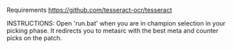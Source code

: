 Requirements
https://github.com/tesseract-ocr/tesseract



INSTRUCTIONS: Open 'run.bat' when you are in champion selection in your picking phase. It redirects you to metasrc with the best meta and counter picks on the patch.
